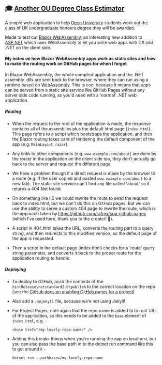 ﻿## 🎓 <a href="https://lucyparry.github.io/degree-class-estimator/">Another OU Degree Class Estimator</a>

A simple web application to help <a href="https://www.open.ac.uk">Open University</a> students work out the class of UK undergraduate honours degree they will be awarded.

Made to test out <a href="https://dotnet.microsoft.com/apps/aspnet/web-apps/blazor">Blazor WebAssembly</a>, an interesting new addition to <a href="https://dotnet.microsoft.com/apps/aspnet">ASP.NET</a> which uses WebAssembly to let you write web apps with C# and .NET on the client side.

#### My notes on how Blazor WebAssembly apps work as static sites and how to make the routing work on GitHub pages for when I forget

In Blazor WebAssembly, the whole compiled application and the .NET assembly .dlls are sent back to the browser, where they can run using a runtime based on <a href="https://webassembly.org/">WebAssembly</a>. This is cool because it means that apps can be served from a static site service like GitHub Pages without any server side code running, as you'd need with a 'normal' .NET web application.

##### Routing
* When the request to the root of the application is made, the response contains all of the assemblies plus the default html page (`index.html`). This page refers to a script which bootstraps the application, and then the Blazor routing takes care of rendering the default component of the app (e.g. `MainLayout.razor`).

* Any links to other components (e.g. `www.example.com/about`) are done by the router in the application on the client side too, they don't actually go back to the server and request the different page.

* We have a problem though if a direct request is made by the browser to a route (e.g. if the user copied and pasted `www.example.com/about` to a new tab). The static site service can't find any file called 'about' so it returns a 404 Not found.

* On something like IIS we could rewrite the route to send the request back to index.html, but we can't do this on GitHub pages.  But we can use the ability to serve a custom 404 page to rewrite the route, which is the approach taken by https://github.com/rafrex/spa-github-pages (which I've used here, thank you to the creator! 💙).

* A script in 404.html takes the URL, converts the routing part to a query string, and then redirects to this modified version, so the default page of the app is requested.

* Then a script in the default page (index.html) checks for a 'route' query string parameter, and converts it back to the proper route for the application routing to handle.

##### Deploying

* To deploy to GitHub, push the contents of the `bin\Release\netstandard2.0\publish` to the correct location on the repo (see the <a href="https://help.github.com/en/github/working-with-github-pages/getting-started-with-github-pages">GitHub docs on enabling GitHub pages for a project</a>)
* Also add a `.nojekyll` file, because we'e not using Jekyll!

* For Project Pages, note again that the repo name is added to to root URL of the application, so this needs to be added to the `base` element of `index.html`, e.g. -

      <base href="/my-lovely-repo-name/" />

* Adding this breaks things when you're running the app on localhost, but you can also pass the base path in to the dotnet run command like this to get around it -

      dotnet run --pathbase=/my-lovely-repo-name
